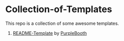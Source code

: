 # Collection-of-Templates
This repo is a collection of some awesome templates.

1. [README-Template](README-Template.md) by [PurpleBooth](https://gist.github.com/PurpleBooth)
